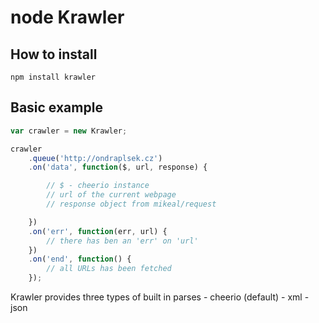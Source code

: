 # node Krawler

## How to install
```
npm install krawler
```

## Basic example

```javascript
var crawler = new Krawler;

crawler
    .queue('http://ondraplsek.cz')
    .on('data', function($, url, response) {

        // $ - cheerio instance
        // url of the current webpage
        // response object from mikeal/request

    })
    .on('err', function(err, url) {
        // there has ben an 'err' on 'url'
    })
    .on('end', function() {
        // all URLs has been fetched
    });
```

Krawler provides three types of built in parses
    - cheerio (default)
    - xml
    - json

```javascript
```

